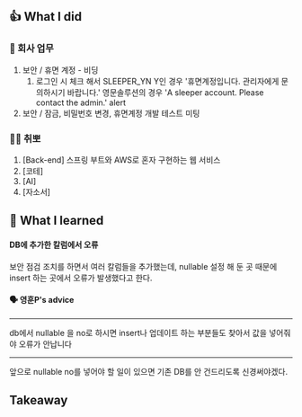 ## 👍 What I did
### 💸 회사 업무
1. 보안 / 휴면 계정 - 비딩
   1. 로그인 시 체크 해서 SLEEPER_YN Y인 경우 '휴면계정입니다. 관리자에게 문의하시기 바랍니다.' 영문솔루션의 경우 'A sleeper account. Please contact the admin.' alert
2. 보안 / 잠금, 비밀번호 변경, 휴면계정 개발 테스트 미팅

### 👩‍💻 취뽀
1. [Back-end] 스프링 부트와 AWS로 혼자 구현하는 웹 서비스
2. [코테]
3. [AI]
4. [자소서]
## 👊 What I learned
#### DB에 추가한 칼럼에서 오류
보안 점검 조치를 하면서 여러 칼럼들을 추가했는데, nullable 설정 해 둔 곳 때문에 insert 하는 곳에서 오류가 발생했다고 한다.

#### 🗣 영훈P's advice

---

db에서 nullable 을 no로 하시면
insert나 업데이트 하는 부분들도 찾아서
값을 넣어줘야 오류가 안납니다

---

앞으로 nullable no를 넣어야 할 일이 있으면 기존 DB를 안 건드리도록 신경써야겠다.

## Takeaway